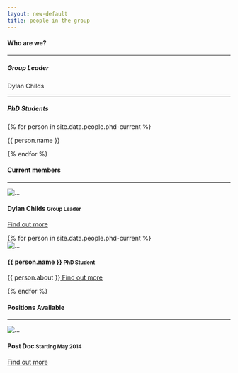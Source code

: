 ```yaml
---
layout: new-default
title: people in the group
---
```


<div class="col-sm-3 col-md-3">
  <h4 class>Who are we?</h4>
  <hr>
  <h5>Group Leader</h5>
  <p>Dylan Childs</p>
  <hr>
  <h5>PhD Students</h5>
    {% for person in site.data.people.phd-current %}
	  <p>{{ person.name }}</p>
    {% endfor %}
</div>

<div class="col-sm-9 col-md-9">
  <h4>Current members</h4>
  <hr>
  <div class="thumbnail right-caption">
    <img data-src="holder.js/150x150" alt="..." class="img-circle">
    <div class="caption">
      <h4>Dylan Childs <small>Group Leader</small></h4>
      <p><span data-lorem="4s"></span><a href="#"> Find out more</a></p>
    </div>
  </div>
  {% for person in site.data.people.phd-current %}
  <div class="thumbnail right-caption">
    <img data-src="holder.js/150x150" alt="..." class="img-circle">
    <div class="caption">
      <h4>{{ person.name }} <small>PhD Student</small></h4>
      <p>{{ person.about }}<a href="#"> Find out more</a></p>
    </div>
  </div>
  {% endfor %}      	
  <h4>Positions Available</h4>
  <hr>
  <div class="thumbnail right-caption">
    <img data-src="holder.js/160x160" alt="..." class="img-circle">
    <div class="caption">
      <h4>Post Doc <small>Starting May 2014</small></h4>
      <p><span data-lorem="4s"></span><a href="#"> Find out more</a></p>
    </div>
  </div>
</div>
